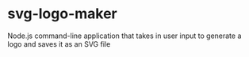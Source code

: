 # svg-logo-maker
 Node.js command-line application that takes in user input to generate a logo and saves it as an SVG file
